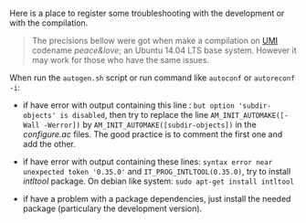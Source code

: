 Here is a place to register some troubleshooting with the development or with the compilation.

>The precisions bellow were got when make a compilation on [UMI](http://umiproject.sf.net) codename *peace&love*;
an Ubuntu 14.04 LTS base system. However it may work for those who have the same issues.

When run the `autogen.sh` script or run command like `autoconf` or `autoreconf -i`:

- if have error with output containing this line : `but option 'subdir-objects' is disabled`, 
  then try to replace the line `AM_INIT_AUTOMAKE([-Wall -Werror])` by `AM_INIT_AUTOMAKE([subdir-objects])` in the *configure.ac* files.
  The good practice is to comment the first one and add the other.

- if have error with output containing these lines: `syntax error near unexpected token '0.35.0'` and `IT_PROG_INTLTOOL(0.35.0)`,
  try to install *intltool* package.
  On debian like system: `sudo apt-get install intltool`

- if have a problem with a package dependencies, just install the needed package (particulary the development version).
